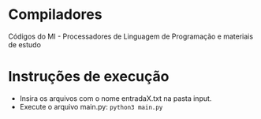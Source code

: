 # Compiladores
Códigos do MI - Processadores de Linguagem de Programação e materiais de estudo

# Instruções de execução

* Insira os arquivos com o nome entradaX.txt na pasta input.
* Execute o arquivo main.py: `python3 main.py`
